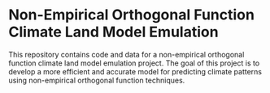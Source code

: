 # Non-Empirical Orthogonal Function Climate Land Model Emulation

This repository contains code and data for a non-empirical orthogonal function climate land model emulation project. The goal of this project is to develop a more efficient and accurate model for predicting climate patterns using non-empirical orthogonal function techniques.


